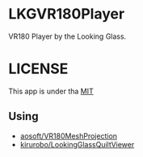 # LKGVR180Player

VR180 Player by the Looking Glass.

# LICENSE

This app is under tha [MIT](https://github.com/nkjzm/LKGVR180Player/blob/master/LICENSE)

## Using

- [aosoft/VR180MeshProjection](https://github.com/aosoft/VR180MeshProjection)
- [kirurobo/LookingGlassQuiltViewer](https://github.com/kirurobo/LookingGlassQuiltViewer)

